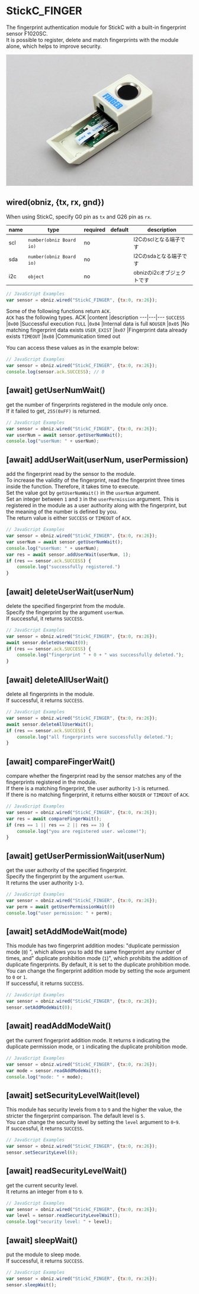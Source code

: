 # StickC_FINGER

The fingerprint authentication module for StickC with a built-in fingerprint sensor F1020SC.  
It is possible to register, delete and match fingerprints with the module alone, which helps to improve security.  

![](./image.jpg)

## wired(obniz, {tx, rx, gnd})
When using StickC, specify G0 pin as `tx` and G26 pin as `rx`.

name | type | required | default | description
--- | --- | --- | --- | ---
scl | `number(obniz Board io)` | no |  &nbsp; | I2Cのsclとなる端子です
sda | `number(obniz Board io)` | no | &nbsp;  | I2Cのsdaとなる端子です
i2c | `object` | no | &nbsp;  | obnizのi2cオブジェクトです

```javascript
// JavaScript Examples
var sensor = obniz.wired("StickC_FINGER", {tx:0, rx:26});
```

Some of the following functions return `ACK`.  
`ACK` has the following types.
ACK |content |description
---|---|---
`SUCCESS` |`0x00` |Successful execution
`FULL` |`0x04` |Internal data is full
`NOUSER` |`0x05` |No matching fingerprint data exists
`USER_EXIST` |`0x07` |Fingerprint data already exists
`TIMEOUT` |`0x08` |Communication timed out

You can access these values as in the example below:
```javascript
// JavaScript Examples
var sensor = obniz.wired("StickC_FINGER", {tx:0, rx:26});
console.log(sensor.ack.SUCCESS); // 0
```


## [await] getUserNumWait()
get the number of fingerprints registered in the module only once.  
If it failed to get, `255(0xFF)` is returned.  

```javascript
// JavaScript Examples
var sensor = obniz.wired("StickC_FINGER", {tx:0, rx:26});
var userNum = await sensor.getUserNumWait();
console.log("userNum: " + userNum);
```


## [await] addUserWait(userNum, userPermission)
add the fingerprint read by the sensor to the module.  
To increase the validity of the fingerprint, read the fingerprint three times inside the function. Therefore, it takes time to execute.  
Set the value got by `getUserNumWait()` in the `userNum` argument.  
Set an integer between `1` and `3` in the `userPermission` argument. This is registered in the module as a user authority along with the fingerprint, but the meaning of the number is defined by you.  
The return value is either `SUCCESS` or `TIMEOUT` of `ACK`.  

```javascript
// JavaScript Examples
var sensor = obniz.wired("StickC_FINGER", {tx:0, rx:26});
var userNum = await sensor.getUserNumWait();
console.log("userNum: " + userNum);
var res = await sensor.addUserWait(userNum, 1);
if (res == sensor.ack.SUCCESS) {
    console.log("successfully registered.")
}
```


## [await] deleteUserWait(userNum)
delete the specified fingerprint from the module.  
Specify the fingerprint by the argument `userNum`.  
If successful, it returns `SUCCESS`.  

```javascript
// JavaScript Examples
var sensor = obniz.wired("StickC_FINGER", {tx:0, rx:26});
await sensor.deleteUserWait(0);
if (res == sensor.ack.SUCCESS) {
    console.log("fingerprint " + 0 + " was successfully deleted.");
}
```


## [await] deleteAllUserWait()
delete all fingerprints in the module.  
If successful, it returns `SUCCESS`.  

```javascript
// JavaScript Examples
var sensor = obniz.wired("StickC_FINGER", {tx:0, rx:26});
await sensor.deleteAllUserWait();
if (res == sensor.ack.SUCCESS) {
    console.log("all fingerprints were successfully deleted.");
}
```


## [await] compareFingerWait()
compare whether the fingerprint read by the sensor matches any of the fingerprints registered in the module.  
If there is a matching fingerprint, the user authority `1`-`3` is returned.  
If there is no matching fingerprint, it returns either `NOUSER` or `TIMEOUT` of `ACK`.  

```javascript
// JavaScript Examples
var sensor = obniz.wired("StickC_FINGER", {tx:0, rx:26});
var res = await compareFingerWait();
if (res == 1 || res == 2 || res == 3) {
    console.log("you are registered user. welcome!");
}
```


## [await] getUserPermissionWait(userNum)
get the user authority of the specified fingerprint.  
Specify the fingerprint by the argument `userNum`.  
It returns the user authority `1`-`3`.  

```javascript
// JavaScript Examples
var sensor = obniz.wired("StickC_FINGER", {tx:0, rx:26});
var perm = await getUserPermissionWait(0)
console.log("user permission: " + perm);
```


## [await] setAddModeWait(mode)
This module has two fingerprint addition modes: "duplicate permission mode (`0`) ", which allows you to add the same fingerprint any number of times, and" duplicate prohibition mode (`1`)", which prohibits the addition of duplicate fingerprints. By default, it is set to the duplicate prohibition mode.  
You can change the fingerprint addition mode by setting the `mode` argument to `0` or `1`.  
If successful, it returns `SUCCESS`.  

```javascript
// JavaScript Examples
var sensor = obniz.wired("StickC_FINGER", {tx:0, rx:26});
sensor.setAddModeWait(0);
```


## [await] readAddModeWait()
get the current fingerprint addition mode.
It returns `0` indicating the duplicate permission mode, or `1` indicating the duplicate prohibition mode.  

```javascript
// JavaScript Examples
var sensor = obniz.wired("StickC_FINGER", {tx:0, rx:26});
var mode = sensor.readAddModeWait();
console.log("mode: " + mode);
```


## [await] setSecurityLevelWait(level)
This module has security levels from `0` to `9` and the higher the value, the stricter the fingerprint comparison. The default level is `5`.  
You can change the security level by setting the `level` argument to `0`-`9`.  
If successful, it returns `SUCCESS`.  

```javascript
// JavaScript Examples
var sensor = obniz.wired("StickC_FINGER", {tx:0, rx:26});
sensor.setSecurityLevel(6);
```


## [await] readSecurityLevelWait()
get the current security level.  
It returns an integer from `0` to `9`.  

```javascript
// JavaScript Examples
var sensor = obniz.wired("StickC_FINGER", {tx:0, rx:26});
var level = sensor.readSecurityLevelWait();
console.log("security level: " + level);
```


## [await] sleepWait()
put the module to sleep mode.  
If successful, it returns `SUCCESS`.  

```javascript
// JavaScript Examples
var sensor = obniz.wired("StickC_FINGER", {tx:0, rx:26});
sensor.sleepWait();
```